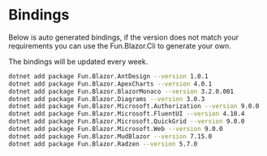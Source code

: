 # Bindings

Below is auto generated bindings, if the version does not match your requirements you can use the Fun.Blazor.Cli to generate your own.

The bindings will be updated every week.

```bash
dotnet add package Fun.Blazor.AntDesign --version 1.0.1
dotnet add package Fun.Blazor.ApexCharts --version 4.0.1
dotnet add package Fun.Blazor.BlazorMonaco --version 3.2.0.001
dotnet add package Fun.Blazor.Diagrams --version 3.0.3
dotnet add package Fun.Blazor.Microsoft.Authorization --version 9.0.0
dotnet add package Fun.Blazor.Microsoft.FluentUI --version 4.10.4
dotnet add package Fun.Blazor.Microsoft.QuickGrid --version 9.0.0
dotnet add package Fun.Blazor.Microsoft.Web --version 9.0.0
dotnet add package Fun.Blazor.MudBlazor --version 7.15.0
dotnet add package Fun.Blazor.Radzen --version 5.7.0
```
